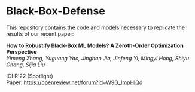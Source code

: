 # Black-Box-Defense

This repository contains the code and models necessary to replicate the results of our recent paper:

**How to Robustify Black-Box ML Models? A Zeroth-Order Optimization Perspective** <br>
*Yimeng Zhang, Yuguang Yao, Jinghan Jia, Jinfeng Yi, Mingyi Hong, Shiyu Chang, Sijia Liu* <br>

ICLR'22 (Spotlight) <br>
Paper: https://openreview.net/forum?id=W9G_ImpHlQd <br>
